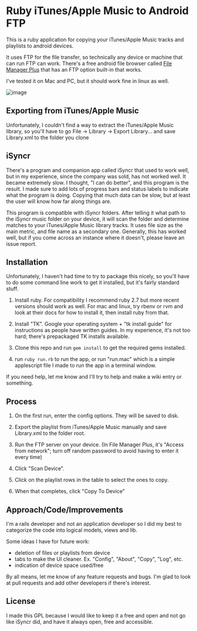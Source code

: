 # Ruby iTunes/Apple Music to Android FTP

This is a ruby application for copying your iTunes/Apple Music tracks and playlists to android devices.

It uses FTP for the file transfer, so technically any device or machine that can run FTP can work.
There's a free android file browser called [File Manager Plus](https://play.google.com/store/apps/details?id=com.alphainventor.filemanager) that has an FTP option built-in that works.

I've tested it on Mac and PC, but it should work fine in linux as well.

![image](https://github.com/andrewroth/ruby_itunes_apple_music_to_android/assets/13490/cb9522c8-b998-417e-82fa-0622191300fd)

## Exporting from iTunes/Apple Music

Unfortunately, I couldn't find a way to extract the iTunes/Apple Music library, so you'll have to go
File -> Library -> Export Library... and save Library.xml to the folder you clone

## iSyncr

There's a program and companion app called iSyncr that used to work well, but in my experience, since
the company was sold, has not worked well. It became extremely slow. I thought, "I can do better",
and this program is the result. I made sure to add lots of progress bars and status labels to indicate
what the program is doing. Copying that much data can be slow, but at least the user will know how far
along things are.

This program is compatible with iSyncr folders. After telling it what path to the iSyncr music folder
on your device, it will scan the folder and determine matches to your iTunes/Apple Music library tracks.
It uses file size as the main metric, and file name as a secondary one. Generally, this has worked well,
but if you come across an instance where it doesn't, please leave an issue report.

## Installation

Unfortunately, I haven't had time to try to package this nicely, so you'll have to do some command line
work to get it installed, but it's fairly standard stuff.

1. Install ruby. For compatibility I recommend ruby 2.7 but more recent versions should work as well. For
  mac and linux, try rbenv or rvm and look at their docs for how to install it, then install ruby from that.

2. Install "TK". Google your operating system + "tk install guide" for instructions as people have written
   guides. In my experience, it's not too hard; there's prepackaged TK installs available.

3. Clone this repo and run `gem install` to get the required gems installed.

4. run `ruby run.rb` to run the app, or run "run.mac" which is a simple applescript file I made to run the
   app in a terminal window.

If you need help, let me know and I'll try to help and make a wiki entry or something.

## Process

1. On the first run, enter the config options. They will be saved to disk.

2. Export the playlist from iTunes/Apple Music manually and save Library.xml to the folder root.

3. Run the FTP server on your device. (In File Manager Plus, it's "Access from network"; turn off random
   password to avoid having to enter it every time)

6. Click "Scan Device".

7. Click on the playlist rows in the table to select the ones to copy.

8. When that completes, click "Copy To Device"

## Approach/Code/Improvements

I'm a rails developer and not an application developer so I did my best to categorize the code into logical
models, views and lib.

Some ideas I have for future work:

- deletion of files or playlists from device
- tabs to make the UI cleaner. Ex. "Config", "About", "Copy", "Log", etc.
- indication of device space used/free

By all means, let me know of any feature requests and bugs. I'm glad to look at pull requests and add other
developers if there's interest.

## License

I made this GPL because I would like to keep it a free and open and not go like iSyncr did, and have it always
open, free and accessible.
